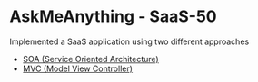 # AskMeAnything - SaaS-50

Implemented a SaaS application using two different approaches

- [SOA (Service Oriented Architecture)](https://github.com/rafail16/saas/tree/main/SOA)
- [MVC (Model View Controller)](https://github.com/rafail16/saas/tree/main/MVC)
